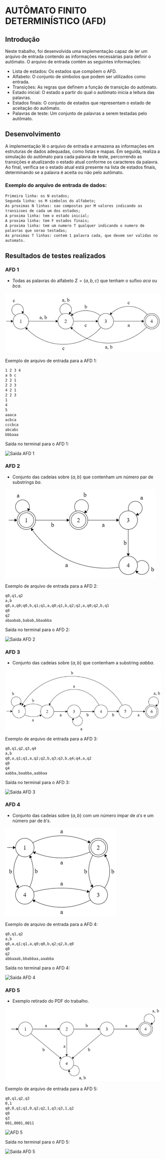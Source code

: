 # AUTÔMATO FINITO DETERMINÍSTICO (AFD)
## Introdução

Neste trabalho, foi desenvolvida uma implementação capaz de ler um arquivo de entrada contendo as informações necessárias para definir o autômato. O arquivo de entrada contém as seguintes informações:

* Lista de estados: Os estados que compõem o AFD.
* Alfabeto: O conjunto de símbolos que podem ser utilizados como entrada.
* Transições: As regras que definem a função de transição do autômato.
* Estado inicial: O estado a partir do qual o autômato inicia a leitura das palavras.
* Estados finais: O conjunto de estados que representam o estado de aceitação do autômato.
* Palavras de teste: Um conjunto de palavras a serem testadas pelo autômato.

## Desenvolvimento

A implementação lê o arquivo de entrada e armazena as informações em estruturas de dados adequadas, como listas e mapas. Em seguida, realiza a simulação do autômato para cada palavra de teste, percorrendo as transições e atualizando o estado atual conforme os caracteres da palavra. Ao final, verifica se o estado atual está presente na lista de estados finais, determinando se a palavra é aceita ou não pelo autômato.

### Exemplo do arquivo de entrada de dados:

```plaintext
Primeira linha: os N estados;
Segunda linha: os M simbolos do alfabeto;
As proximas N linhas: sao compostas por M valores indicando as transicoes de cada um dos estados;
A proxima linha: tem o estado inicial;
A proxima linha: tem F estados finais;
A proxima linha: tem um numero T qualquer indicando o numero de palavras que serao testadas;
As proximas T linhas: contem 1 palavra cada, que devem ser validas no automato.
```

## Resultados de testes realizados

### AFD 1

- Todas as palavras do alfabeto $\Sigma = \{a, b, c\}$ que tenham o sufixo $aca$ ou $bca$.

![AFD 1](AFDs/1.png)

Exemplo de arquivo de entrada para a AFD 1:

```plaintext
1 2 3 4
a b c
2 2 1
2 2 3
4 2 1
2 2 3
1
4
5
aaaca
acbca
cccbca
abcabc
bbbaaa
```

Saída no terminal para o AFD 1:

![Saída AFD 1](images/Teste1.png)

### AFD 2

- Conjunto das cadeias sobre $\{a,b\}$ que contenham um número par de substrings $ba$.

![AFD 2](AFDs/2.png)

Exemplo de arquivo de entrada para a AFD 2:

```plaintext
q0,q1,q2
a,b
q0,a,q0;q0,b,q1;q1,a,q0;q1,b,q2;q2,a,q0;q2,b,q1
q0
q2
abaabab,babab,bbaabba
```

Saída no terminal para o AFD 2:

![Saída AFD 2](images/Teste3.png)

### AFD 3

- Conjunto das cadeias sobre $\{a,b\}$ que contenham a substring $aabba$.

![AFD 3](AFDs/3.png)

Exemplo de arquivo de entrada para a AFD 3:

```plaintext
q0,q1,q2,q3,q4
a,b
q0,a,q1;q1,a,q2;q2,b,q3;q3,b,q4;q4,a,q2
q0
q4
aabba,baabba,aabbaa
```

Saída no terminal para o AFD 3:

![Saída AFD 3](images/Teste5.png)

### AFD 4

- Conjunto das cadeias sobre $\{a,b\}$ com um número ímpar de $a's$ e um número par de $b's$.

![AFD 4](AFDs/4.png)

Exemplo de arquivo de entrada para a AFD 4:

```plaintext
q0,q1,q2
a,b
q0,a,q1;q1,a,q0;q0,b,q2;q2,b,q0
q0
q2
abbaaab,bbabbaa,aaabba
```

Saída no terminal para o AFD 4:

![Saída AFD 4](images/Teste4.png)

### AFD 5

- Exemplo retirado do PDF do trabalho.

![AFD 5](AFDs/5.png)

Exemplo de arquivo de entrada para a AFD 5:

```plaintext
q0,q1,q2,q3
0,1
q0,0,q1;q1,0,q2;q2,1,q3;q3,1,q2
q0
q3
001,0001,0011
```

![AFD 5](images/5.png)

Saída no terminal para o AFD 5:

![Saída AFD 5](images/Teste2.png)
